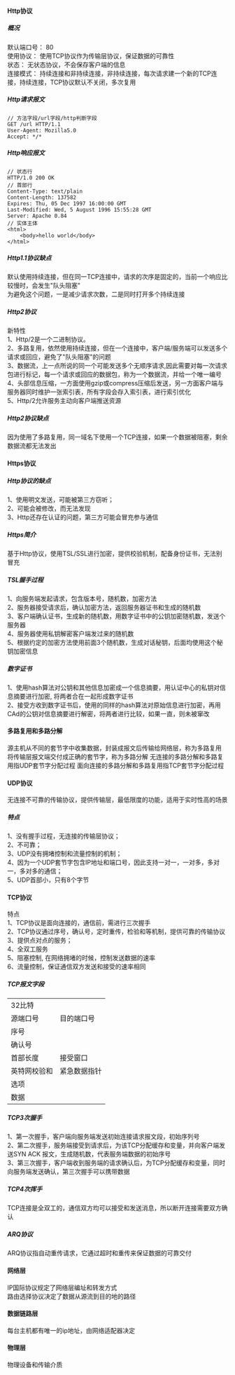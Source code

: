 #### Http协议
##### 概况
默认端口号： 80<br>
使用协议： 使用TCP协议作为传输层协议，保证数据的可靠性<br>
状态： 无状态协议，不会保存客户端的信息<br>
连接模式： 持续连接和非持续连接，非持续连接，每次请求建一个新的TCP连接，持续连接，TCP协议默认不关闭，多次复用<br>
##### Http请求报文
    // 方法字段/url字段/http判断字段
    GET /url HTTP/1.1
    User-Agent: Mozilla5.0
    Accept: */*
##### Http响应报文
    // 状态行
    HTTP/1.0 200 OK
    // 首部行
    Content-Type: text/plain
    Content-Length: 137582
    Expires: Thu, 05 Dec 1997 16:00:00 GMT
    Last-Modified: Wed, 5 August 1996 15:55:28 GMT
    Server: Apache 0.84
    // 实体主体
    <html>
        <body>hello world</body>
    </html>
##### Http1.1协议缺点
默认使用持续连接，但在同一TCP连接中，请求的次序是固定的，当前一个响应比较慢时，会发生"队头阻塞"<br>
为避免这个问题，一是减少请求次数，二是同时打开多个持续连接
##### Http2协议
新特性<br>
1、Http/2是一个二进制协议。<br>
2、多路复用，依然使用持续连接，但在一个连接中，客户端/服务端可以发送多个请求或回应，避免了"队头阻塞"的问题<br>
3、数据流，上一点所说的同一个可能发送多个无顺序请求,因此需要对每一次请求包进行标记，每一个请求或回应的数据包，称为一个数据流，并给一个唯一编号<br>
4、头部信息压缩，一方面使用gzip或compress压缩后发送，另一方面客户端与服务器同时维护一张索引表，所有字段会存入索引表，进行索引优化<br>
5、Http/2允许服务主动向客户端推送资源<br>
##### Http2协议缺点
因为使用了多路复用，同一域名下使用一个TCP连接，如果一个数据被阻塞，剩余数据流都无法发出<br>
#### Https协议
##### Http协议的缺点
1、使用明文发送，可能被第三方窃听；<br>
2、可能会被修改，而无法发现<br>
3、Http还存在认证的问题，第三方可能会冒充参与通信
##### Https简介
基于Http协议，使用TSL/SSL进行加密，提供校验机制，配备身份证书，无法别冒充<br>
##### TSL握手过程
1、向服务端发起请求，包含版本号，随机数，加密方法<br>
2、服务器接受请求后，确认加密方法，返回服务器证书和生成的随机数<br>
3、客户端确认证书，生成新的随机数，用数字证书中的公钥加密随机数，发送个服务器<br>
4、服务器使用私钥解密客户端发过来的随机数<br>
5、根据约定的加密方法使用前面3个随机数，生成对话秘钥，后面均使用这个秘钥加密信息
##### 数字证书
1、使用hash算法对公钥和其他信息加密成一个信息摘要，用认证中心的私钥对信息摘要进行加密, 将两者合在一起形成数字证书<br>
2、接受方收到数字证书后，使用的同样的hash算法对原始信息进行加密，再用CAd的公钥对信息摘要进行解密，将两者进行比较，如果一直，则未被窜改<br>
#### 多路复用和多路分解
源主机从不同的套节字中收集数据，封装成报文后传输给网络层，称为多路复用
将传输层报文端交付成正确的套节字，称为多路分解
无连接的多路分解和多路复用指UDP套节字分配过程
面向连接的多路分解和多路复用指TCP套节字分配过程
#### UDP协议
无连接不可靠的传输协议，提供传输层，最低限度的功能，适用于实时性高的场景
##### 特点
1、没有握手过程，无连接的传输层协议；<br>
2、不可靠；<br>
3、UDP没有拥堵控制和流量控制的机制；<br>
4、因为一个UDP套节字包含IP地址和端口号，因此支持一对一，一对多，多对一，多对多的通信；<br>
5、UDP首部小，只有8个字节<br>
#### TCP协议
特点<br>
1、TCP协议是面向连接的，通信前，需进行三次握手<br>
2、TCP协议通过序号，确认号，定时重传，检验和等机制，提供可靠的传输协议<br>
3、提供点对点的服务；<br>
4、全双工服务<br>
5、阻塞控制, 在网络拥堵的时候，控制发送数据的速率<br>
6、流量控制，保证通信双方发送和接受的速率相同<br>
##### TCP报文字段
<table>
    <tr>
        <td colspan="2">32比特</td>
    </tr>
    <tr>
        <td>源端口号</td>
        <td>目的端口号</td>
    </tr>
    <tr>
        <td colspan="2">序号</td>
    </tr>
    <tr>
        <td colspan="2">确认号</td>
    </tr>
    <tr>
        <td>首部长度</td>
        <td>接受窗口</td>
    </tr>
    <tr>
        <td>英特网校验和</td>
        <td>紧急数据指针</td>
    </tr>
    <tr>
        <td colspan="2">选项</td>
    </tr>
    <tr>
        <td colspan="2">数据</td>
    </tr>
</table>

##### TCP3次握手
1、第一次握手，客户端向服务端发送初始连接请求报文段，初始序列号<br>
2、第二次握手，服务端接受到请求后，为该TCP分配缓存和变量，并向客户端发送SYN ACK 报文，生成随机数，代表服务端数据的初始序号<br>
3、第三次握手，客户端收到服务端的请求确认后，为TCP分配缓存和变量，同时向服务端发送确认，第三次握手可以携带数据<br>
##### TCP4次挥手
TCP连接是全双工的，通信双方均可以接受和发送消息，所以断开连接需要双方确认<br>
##### ARQ协议
ARQ协议指自动重传请求，它通过超时和重传来保证数据的可靠交付
#### 网络层
IP国际协议规定了网络层编址和转发方式<br>
路由选择协议决定了数据从源流到目的地的路径
#### 数据链路层
每台主机都有唯一的ip地址，由网络适配器决定
#### 物理层
物理设备和传输介质


